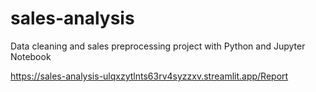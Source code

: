 # sales-analysis
Data cleaning and sales preprocessing project with Python and Jupyter Notebook



https://sales-analysis-ulqxzytlnts63rv4syzzxv.streamlit.app/Report
